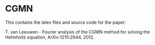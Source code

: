 CGMN
====

This contains the latex files and source code for the paper:

T. van Leeuwen - Fourier analysis of the CGMN method for solving the Helmholtz equation, ArXiv:1210:2644, 2012.




